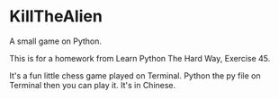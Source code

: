 # KillTheAlien
A small game on Python.

This is for a homework from Learn Python The Hard Way, Exercise 45.

It's a fun little chess game played on Terminal.
Python the py file on Terminal then you can play it.
It's in Chinese.
